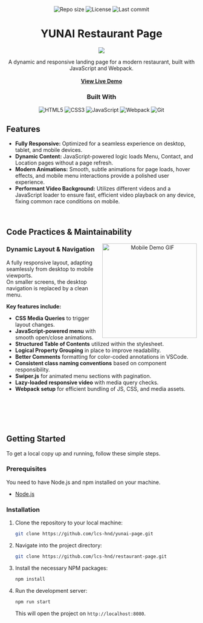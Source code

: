<p align="center">
  <img src="https://img.shields.io/github/repo-size/lcs-hnd/restaurant-page" alt="Repo size"/>
  <img src="https://img.shields.io/github/license/lcs-hnd/restaurant-page" alt="License"/>
  <img src="https://img.shields.io/github/last-commit/lcs-hnd/restaurant-page" alt="Last commit"/>
</p>

<p align="center">
  <a href="https://yunai-website.netlify.app/">
    </a>

  <h1 align="center">YUNAI Restaurant Page</h1>
 
<p align="center">
  <img src='https://github.com/user-attachments/assets/15cb6124-6644-4ee3-8bf0-ecb850deac30'>
</p>

   
   <p align="center">
    A dynamic and responsive landing page for a modern restaurant, built with JavaScript and Webpack.
    <br>
    <br>
     <a align="center" href="https://yunai-website.netlify.app"><strong>View Live Demo</strong></a>
  </p>
  <h3 align="center">Built With</h3>
  
<p align="center">
  <img src="https://img.shields.io/badge/html5-%23E34F26.svg?style=for-the-badge&logo=html5&logoColor=white" alt="HTML5"/>
  <img src="https://img.shields.io/badge/css3-%231572B6.svg?style=for-the-badge&logo=css3&logoColor=white" alt="CSS3"/>
  <img src="https://img.shields.io/badge/javascript-%23323330.svg?style=for-the-badge&logo=javascript&logoColor=%23F7DF1E" alt="JavaScript"/>
  <img src="https://img.shields.io/badge/webpack-%238DD6F9.svg?style=for-the-badge&logo=webpack&logoColor=black" alt="Webpack"/>
  <img src="https://img.shields.io/badge/Git-E44C30?style=for-the-badge&logo=git&logoColor=white" alt="Git"/>
</p>
  
## Features

- **Fully Responsive:** Optimized for a seamless experience on desktop, tablet, and mobile devices.
- **Dynamic Content:** JavaScript-powered logic loads Menu, Contact, and Location pages without a page refresh.
- **Modern Animations:** Smooth, subtle animations for page loads, hover effects, and mobile menu interactions provide a polished user experience.
- **Performant Video Background:** Utilizes different videos and a JavaScript loader to ensure fast, efficient video playback on any device, fixing common race conditions on mobile.


<br>

<h2 align="left">Code Practices & Maintainability</h2>

<p align="center">
  <img src="https://github.com/user-attachments/assets/1f9416ed-0de0-4018-ac83-bc015074e137" alt="Mobile Demo GIF" width="250" align="right">
</p>


### <div align="left">Dynamic Layout & Navigation</div>

<p align="left">
  A fully responsive layout, adapting seamlessly from desktop to mobile viewports.  
  <br> On smaller screens, the desktop navigation is replaced by a clean menu.
</p>

**Key features include:**

- **CSS Media Queries** to trigger layout changes.
- **JavaScript-powered menu** with smooth open/close animations.
- **Structured Table of Contents** utilized within the stylesheet.
- **Logical Property Grouping**  in place to improve readability.
- **Better Comments** formatting for color-coded annotations in VSCode.
- **Consistent class naming conventions** based on component responsibility.
- **Swiper.js** for animated menu sections with pagination.
- **Lazy-loaded responsive video** with media query checks.
- **Webpack setup** for efficient bundling of JS, CSS, and media assets.

<br>
<br>
<br>
<br>

## Getting Started

To get a local copy up and running, follow these simple steps.

### Prerequisites

You need to have Node.js and npm installed on your machine.  
* [Node.js](https://nodejs.org/en/)

### Installation

1. Clone the repository to your local machine:
    ```sh
    git clone https://github.com/lcs-hnd/yunai-page.git
    ```
2. Navigate into the project directory:
    ```sh
    git clone https://github.com/lcs-hnd/restaurant-page.git
    ```
3. Install the necessary NPM packages:
    ```sh
    npm install
    ```
4. Run the development server:
    ```sh
    npm run start
    ```

    This will open the project on `http://localhost:8080`.
